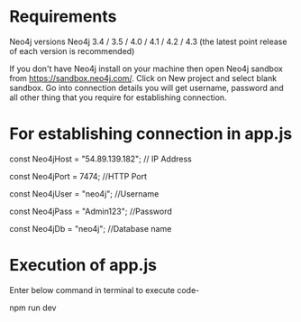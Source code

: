 # Requirements
Neo4j versions
Neo4j 3.4 / 3.5 / 4.0 / 4.1 / 4.2 / 4.3 (the latest point release of each version is recommended)
 
If you don't have Neo4j install on your machine then open Neo4j sandbox from https://sandbox.neo4j.com/.
Click on New project and select blank sandbox.
Go into connection details you will get username, password and all other thing that you require for establishing connection.

# For establishing connection in app.js

const Neo4jHost = "54.89.139.182"; // IP Address

const Neo4jPort = 7474; //HTTP Port

const Neo4jUser = "neo4j"; //Username

const Neo4jPass = "Admin123"; //Password

const Neo4jDb = "neo4j"; //Database name

# Execution of app.js
Enter below command in terminal to execute code-

npm run dev


